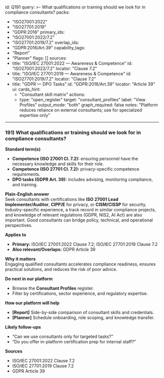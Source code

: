 id: Q191
query: >-
  What qualifications or training should we look for in compliance consultants?
packs:
  - "ISO27001:2022"
  - "ISO27701:2019"
  - "GDPR:2016"
primary_ids:
  - "ISO27001:2022/7.2"
  - "ISO27701:2019/7.2"
overlap_ids:
  - "GDPR:2016/Art.39"
capability_tags:
  - "Report"
  - "Planner"
flags: []
sources:
  - title: "ISO/IEC 27001:2022 — Awareness & Competence"
    id: "ISO27001:2022/7.2"
    locator: "Clause 7.2"
  - title: "ISO/IEC 27701:2019 — Awareness & Competence"
    id: "ISO27701:2019/7.2"
    locator: "Clause 7.2"
  - title: "GDPR — DPO Tasks"
    id: "GDPR:2016/Art.39"
    locator: "Article 39"
ui:
  cards_hint:
    - "Consultant skill matrix"
  actions:
    - type: "open_register"
      target: "consultant_profiles"
      label: "View Profiles"
output_mode: "both"
graph_required: false
notes: "Platform reduces reliance on external consultants; use for specialized expertise only"
---
### 191) What qualifications or training should we look for in compliance consultants?

**Standard term(s)**  
- **Competence (ISO 27001 Cl. 7.2):** ensuring personnel have the necessary knowledge and skills for their role.  
- **Competence (ISO 27701 Cl. 7.2):** privacy-specific competence requirements.  
- **DPO tasks (GDPR Art. 39):** includes advising, monitoring compliance, and training.

**Plain-English answer**  
Seek consultants with certifications like **ISO 27001 Lead Implementer/Auditor**, **CIPP/E** for privacy, or **CISM/CISSP** for security. Industry-specific experience, a track record in similar compliance projects, and knowledge of relevant regulations (GDPR, NIS2, AI Act) are also important. Good consultants can bridge policy, technical, and operational perspectives.

**Applies to**  
- **Primary:** ISO/IEC 27001:2022 Clause 7.2; ISO/IEC 27701:2019 Clause 7.2  
- **Also relevant/Overlaps:** GDPR Article 39

**Why it matters**  
Engaging qualified consultants accelerates compliance readiness, ensures practical solutions, and reduces the risk of poor advice.

**Do next in our platform**  
- Browse the **Consultant Profiles** register.  
- Filter by certifications, sector experience, and regulatory expertise.

**How our platform will help**  
- **[Report]** Side-by-side comparison of consultant skills and credentials.  
- **[Planner]** Schedule onboarding, role scoping, and knowledge transfer.

**Likely follow-ups**  
- “Can we use consultants only for targeted tasks?”  
- “Do you offer in-platform certification prep for internal staff?”

**Sources**  
- ISO/IEC 27001:2022 Clause 7.2  
- ISO/IEC 27701:2019 Clause 7.2  
- GDPR Article 39

